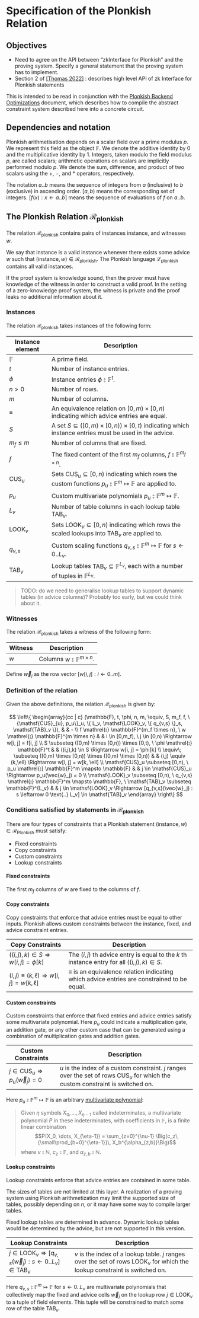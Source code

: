# Specification of the Plonkish Relation

## Objectives
- Need to agree on the API between “zkInterface for Plonkish” and the proving system.  Specify a general statement that the proving system has to implement.
- Section 2 of [[Thomas 2022]](https://eprint.iacr.org/2022/777.pdf) : describes high level API of zk Interface for Plonkish statements

This is intended to be read in conjunction with the [Plonkish Backend Optimizations](optimizations.md) document, which describes how to compile the abstract constraint system described here into a concrete circuit.

## Dependencies and notation

Plonkish arithmetisation depends on a scalar field over a prime modulus $p$. We represent this field as the object $\mathbb{F}$. We denote the additive identity by $0$ and the multiplicative identity by $1$. Integers, taken modulo the field modulus $p$, are called scalars; arithmetic operations on scalars are implicitly performed modulo $p$. We denote the sum, difference, and product of two scalars using the $+$, $-$, and $*$ operators, respectively.

The notation $a \text{..} b$ means the sequence of integers from $a$ (inclusive) to $b$ (exclusive) in ascending order. $[a, b)$ means the corresponding set of integers. $[f(x) : x \leftarrow a \text{..} b]$ means the sequence of evaluations of $f$ on $a \text{..} b$.

## The Plonkish Relation $\mathcal{R}_{\mathsf{plonkish}}$

The relation $\mathcal{R}_{\mathsf{plonkish}}$ contains pairs of instances $\mathsf{instance}$, and witnesses $w$.

We say that $\mathsf{instance}$ is a valid instance whenever there exists some advice $w$ such that $(\mathsf{instance}, w) \in \mathcal{R}_{\mathsf{plonkish}}.$
The Plonkish language $\mathcal{L}_{\mathsf{plonkish}}$ contains all valid instances.

If the proof system is knowledge sound, then the prover must have knowledge of the witness in order to construct a valid proof. In the setting of a zero-knowledge proof system, the witness is private and the proof leaks no additional information about it.

### Instances

The relation $\mathcal{R}_{\mathsf{plonkish}}$ takes instances of the following form:

| Instance element  | Description |
| ----------------- | -------- |
| $\mathbb{F}$      | A prime field. |
| $t$               | Number of instance entries. |
| $\phi$            | Instance entries $\phi \mathrel{⦂} \mathbb{F}^t$. |
| $n > 0$           | Number of rows. |
| $m$               | Number of columns. |
| $\equiv$          | An equivalence relation on $[0,m) \times [0,n)$ indicating which advice entries are equal. |
| $S$               | A set $S \subseteq ([0,m) \times [0,n)) \times [0,t)$ indicating which instance entries must be used in the advice. |
| $m_f \leq m$      | Number of columns that are fixed. |
| $f$               | The fixed content of the first $m_f$ columns, $f \mathrel{⦂} \mathbb{F}^{m_f \times n}$. |
| $\mathsf{CUS}_u$  | Sets $\mathsf{CUS}_u \subseteq [0,n)$ indicating which rows the custom functions $p_u \mathrel{⦂} \mathbb{F}^{m} \mapsto \mathbb{F}$ are applied to. |
| $p_u$             | Custom multivariate polynomials $p_u \mathrel{⦂} \mathbb{F}^m \mapsto \mathbb{F}$. |
| $L_v$             | Number of table columns in each lookup table $\mathsf{TAB}_v$. |
| $\mathsf{LOOK}_v$ | Sets $\mathsf{LOOK}_v \subseteq [0,n)$ indicating which rows the scaled lookups into $\mathsf{TAB}_v$ are applied to. |
| $q_{v,s}$         | Custom scaling functions $q_{v,s} \mathrel{⦂} \mathbb{F}^m \mapsto \mathbb{F}$ for $s \leftarrow 0 \text{..} L_v$. |
| $\mathsf{TAB}_v$  | Lookup tables $\mathsf{TAB}_v \subseteq \mathbb{F}^{L_v}$, each with a number of tuples in $\mathbb{F}^{L_v}$. |

> TODO: do we need to generalise lookup tables to support dynamic tables (in advice columns)? Probably too early, but we could think about it.

### Witnesses

The relation $\mathcal{R}_{\mathsf{plonkish}}$ takes a witness of the following form:

| Witness           | Description |
| ----------------- | -------- |
| $w$               | Columns $w \mathrel{⦂} \mathbb{F}^{m \times n}$. |

Define $\vec{w}_j$ as the row vector $[w[i, j] : i \leftarrow 0 \text{..} m]$.

### Definition of the relation

Given the above definitions, the relation $\mathcal{R}_{\mathsf{plonkish}}$ is given by:

$$
\left\{ \begin{array}{cc | c}
   (\mathbb{F}, t, \phi, n, m, \equiv, S, m_f, f, \{\mathsf{CUS}_{u}, p_u\}_u, \{ L_v, \mathsf{LOOK}_v, \{ q_{v,s} \}_s, \mathsf{TAB}_v \}), & & - \\
   f \mathrel{⦂} \mathbb{F}^{m_f \times n}, \ w \mathrel{⦂} \mathbb{F}^{m \times n} & & i \in [0,m_f), \ j \in [0,n) \Rightarrow w[i, j] = f[i, j] \\
   S \subseteq ([0,m) \times [0,n)) \times [0,t), \ \phi \mathrel{⦂} \mathbb{F}^t & & ((i,j),k) \in S \Rightarrow w[i, j] = \phi[k] \\
   \equiv\; \subseteq ([0,m) \times [0,n)) \times ([0,m) \times [0,n)) & & (i,j) \equiv (k,\ell) \Rightarrow w[i, j] = w[k, \ell] \\
   \mathsf{CUS}_u \subseteq [0,n), \ p_u \mathrel{⦂} \mathbb{F}^m \mapsto \mathbb{F} & & j \in \mathsf{CUS}_u \Rightarrow p_u(\vec{w}_j) = 0 \\
   \mathsf{LOOK}_v \subseteq [0,n), \ q_{v,s} \mathrel{⦂} \mathbb{F}^m \mapsto \mathbb{F}, \ \mathsf{TAB}_v \subseteq \mathbb{F}^{L_v} & & j \in \mathsf{LOOK}_v \Rightarrow [q_{v,s}(\vec{w}_j) : s \leftarrow 0 \text{..} L_v] \in \mathsf{TAB}_v
\end{array} \right\}
$$

### Conditions satisfied by statements in $\mathcal{R}_{\mathsf{plonkish}}$

There are four types of constraints that a Plonkish statement $(\mathsf{instance}, w) \in \mathcal{R}_{\mathsf{Plonkish}}$ must satisfy:

* Fixed constraints
* Copy constraints
* Custom constraints
* Lookup constraints

#### Fixed constraints

The first $m_f$ columns of $w$ are fixed to the columns of $f$.

#### Copy constraints

Copy constraints that enforce that advice entries must be equal to other inputs.  Plonkish allows custom constraints between the instance, fixed, and advice constraint entries.

| Copy Constraints  | Description |
| ----------------- | -------- |
| $((i,j),k) \in S \Rightarrow w[i, j] = \phi[k]$ | The $(i,j)$ th advice entry is equal to the $k$ th instance entry for all $((i,j),k) \in S$. |
| $(i,j) \equiv (k,\ell) \Rightarrow w[i, j] = w[k, \ell]$ | $\equiv$ is an equivalence relation indicating which advice entries are constrained to be equal. |

#### Custom constraints

Custom constraints that enforce that fixed entries and advice entries satisfy some multivariate polynomial. Here $p_u$ could indicate a multiplication gate, an addition gate, or any other custom case that can be generated using a combination of multiplication gates and addition gates.

| Custom Constraints | Description |
| -------- | -------- | 
| $j \in \mathsf{CUS}_u \Rightarrow p_u(\vec{w}_j) = 0$ | $u$ is the index of a custom constraint. $j$ ranges over the set of rows $\mathsf{CUS}_u$ for which the custom constraint is switched on. |

Here $p_u \mathrel{⦂} \mathbb{F}^m \mapsto \mathbb{F}$ is an arbitrary [multivariate polynomial](https://en.wikipedia.org/wiki/Polynomial_ring#Definition_(multivariate_case)):

> Given $\eta$ symbols $X_0, \dots, X_{\eta-1}$ called indeterminates, a multivariate polynomial $P$ in these indeterminates, with coefficients in $\mathbb{F}$,
> is a finite linear combination $$P(X_0, \dots, X_{\eta-1}) = \sum_{z=0}^{\nu-1} \Big(c_z\, {\small\prod_{b=0}^{\eta-1}}\, X_b^{\alpha_{z,b}}\Big)$$ where $\nu \mathrel{⦂} \mathbb{N}$, $c_z \mathrel{⦂} \mathbb{F}$, and $\alpha_{z,b} \mathrel{⦂} \mathbb{N}$.

#### Lookup constraints

Lookup constraints enforce that advice entries are contained in some table.

The sizes of tables are not limited at this layer. A realization of a proving system using Plonkish arithmetization may limit the supported size of tables, possibly depending on $n$, or it may have some way to compile larger tables.

Fixed lookup tables are determined in advance. Dynamic lookup tables would be determined by the advice, but are not supported in this version.

| Lookup Constraints | Description |
| -------- | -------- |
| $j \in \mathsf{LOOK}_v \Rightarrow [q_{v,s}(\vec{w}_j) : s \leftarrow 0 \text{..} L_v] \in \mathsf{TAB}_v$ | $v$ is the index of a lookup table. $j$ ranges over the set of rows $\mathsf{LOOK}_v$ for which the lookup constraint is switched on. |

Here $q_{v,s} \mathrel{⦂} \mathbb{F}^m \mapsto \mathbb{F}$ for $s \leftarrow 0 \text{..} L_v$ are multivariate polynomials that collectively map the fixed and advice cells $\vec{w}_j$ on the lookup row $j \in \mathsf{LOOK}_v$ to a tuple of field elements. This tuple will be constrained to match some row of the table $\mathsf{TAB}_v$.
